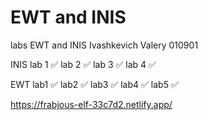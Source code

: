 # EWT and INIS
labs EWT and INIS Ivashkevich Valery 010901

INIS
lab 1 ✅
lab 2 ✅
lab 3 ✅
lab 4 ✅

EWT
lab1  ✅
lab2  ✅
lab3  ✅
lab4  ✅
lab5  ✅

https://frabjous-elf-33c7d2.netlify.app/
